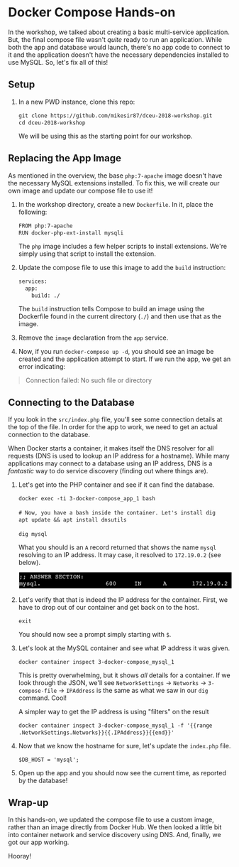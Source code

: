 # Docker Compose Hands-on

In the workshop, we talked about creating a basic multi-service application. But, the final compose file wasn't _quite_ ready to run an application. While both the app and database would launch, there's no app code to connect to it and the application doesn't have the necessary dependencies installed to use MySQL. So, let's fix all of this!

## Setup

1. In a new PWD instance, clone this repo:

    ```
    git clone https://github.com/mikesir87/dceu-2018-workshop.git
    cd dceu-2018-workshop
    ```

    We will be using this as the starting point for our workshop.

## Replacing the App Image

As mentioned in the overview, the base `php:7-apache` image doesn't have the necessary MySQL extensions installed. To fix this, we will create our own image and update our compose file to use it!

1. In the workshop directory, create a new `Dockerfile`. In it, place the following:

    ```
    FROM php:7-apache
    RUN docker-php-ext-install mysqli
    ```

    The `php` image includes a few helper scripts to install extensions. We're simply using that script to install the extension.

2. Update the compose file to use this image to add the `build` instruction:

    ```
    services:
      app:
        build: ./
    ```

    The `build` instruction tells Compose to build an image using the Dockerfile found in the current directory (`./`) and then use that as the image.

3. Remove the `image` declaration from the `app` service.

4. Now, if you run `docker-compose up -d`, you should see an image be created and the application attempt to start. If we run the app, we get an error indicating:

> Connection failed: No such file or directory


## Connecting to the Database

If you look in the `src/index.php` file, you'll see some connection details at the top of the file. In order for the app to work, we need to get an actual connection to the database.

When Docker starts a container, it makes itself the DNS resolver for all requests (DNS is used to lookup an IP address for a hostname). While many applications may connect to a database using an IP address, DNS is a _fantastic_ way to do service discovery (finding out where things are).

1. Let's get into the PHP container and see if it can find the database.

   ```
   docker exec -ti 3-docker-compose_app_1 bash

   # Now, you have a bash inside the container. Let's install dig
   apt update && apt install dnsutils

   dig mysql
   ```

   What you should is an `A` record returned that shows the name `mysql` resolving to an IP address. It may case, it resolved to `172.19.0.2` (see below).

   ![Dig output](./images/dig-output.png)

2. Let's verify that that is indeed the IP address for the container. First, we have to drop out of our container and get back on to the host.

    ```
    exit
    ```

    You should now see a prompt simply starting with `$`.

3. Let's look at the MySQL container and see what IP address it was given.

   ```
   docker container inspect 3-docker-compose_mysql_1
   ```

   This is pretty overwhelming, but it shows _all_ details for a container. If we look through the JSON, we'll see `NetworkSettings` -> `Networks` -> `3-compose-file` -> `IPAddress` is the same as what we saw in our `dig` command. Cool!

   A simpler way to get the IP address is using "filters" on the result

   ```
   docker container inspect 3-docker-compose_mysql_1 -f '{{range .NetworkSettings.Networks}}{{.IPAddress}}{{end}}'
   ```

4. Now that we know the hostname for sure, let's update the `index.php` file.

   ```
   $DB_HOST = 'mysql';
   ```

5. Open up the app and you should now see the current time, as reported by the database!


## Wrap-up

In this hands-on, we updated the compose file to use a custom image, rather than an image directly from Docker Hub. We then looked a little bit into container network and service discovery using DNS. And, finally, we got our app working.

Hooray!
